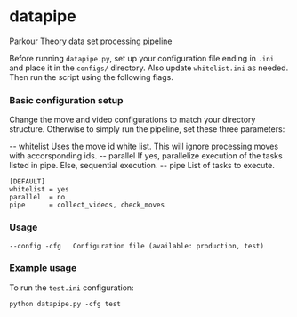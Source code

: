 # datapipe
Parkour Theory data set processing pipeline

Before running `datapipe.py`, set up your configuration file ending in `.ini` and place it in the `configs/` directory. Also update `whitelist.ini` as needed. Then run the script using the following flags.

### Basic configuration setup
Change the move and video configurations to match your directory structure. Otherwise to simply run the pipeline, set these three parameters:

-- whitelist	Uses the move id white list. This will ignore processing moves with accorsponding ids.
-- parallel 	If yes, parallelize execution of the tasks listed in pipe. Else, sequential execution.
-- pipe    		List of tasks to execute.


```
[DEFAULT]
whitelist = yes
parallel  = no
pipe      = collect_videos, check_moves
```

### Usage
```
--config -cfg 	Configuration file (available: production, test)
```

### Example usage

To run the `test.ini` configuration:
```
python datapipe.py -cfg test
```